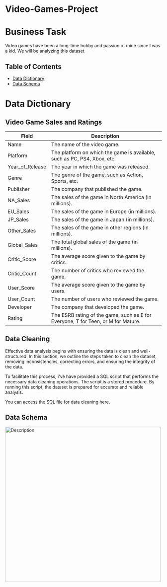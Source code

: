 # Video-Games-Project

# Business Task
Video games have been a long-time hobby and passion of mine since I was a kid. We will be analyzing this dataset 

## Table of Contents
- [Data Dictionary](#data-dictionary)
- [Data Schema](#data-schema)

# Data Dictionary

## Video Game Sales and Ratings

| Field      | Description                                                                |
|-------------------|-----------------------------------------------------------------------------|
| Name              | The name of the video game.                                         |
| Platform          | The platform on which the game is available, such as PC, PS4, Xbox, etc. |
| Year_of_Release   | The year in which the game was released.                            |
| Genre             | The genre of the game, such as Action, Sports, etc.                 |
| Publisher         | The company that published the game.                                |
| NA_Sales          | The sales of the game in North America (in millions).                |
| EU_Sales          | The sales of the game in Europe (in millions).                       |
| JP_Sales          | The sales of the game in Japan (in millions).                        |
| Other_Sales       | The sales of the game in other regions (in millions).                |
| Global_Sales      | The total global sales of the game (in millions).                    |
| Critic_Score      | The average score given to the game by critics.                     |
| Critic_Count      | The number of critics who reviewed the game.                        |
| User_Score        | The average score given to the game by users.                       |
| User_Count        | The number of users who reviewed the game.                          |
| Developer         | The company that developed the game.                                |
| Rating            | The ESRB rating of the game, such as E for Everyone, T for Teen, or M for Mature. |

## Data Cleaning
Effective data analysis begins with ensuring the data is clean and well-structured. In this section, we outline the steps taken to clean the dataset, removing inconsistencies, correcting errors, and ensuring the integrity of the data.

To facilitate this process, i've have provided a SQL script that performs the necessary data cleaning operations. The script is a stored procedure. By running this script, the dataset is prepared for accurate and reliable analysis.

You can access the SQL file for data cleaning here.

## Data Schema
<img src="https://github.com/rml-lee/MYSQL-Tableau-Video-Games-Project/assets/160198611/6c841049-eb36-4b04-bdc9-df89e3f2a687" alt="Description" width="500"/>
